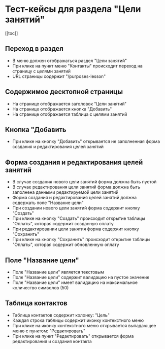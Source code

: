 # Тест-кейсы для раздела "Цели занятий"

[[toc]]

## Переход в раздел

- В меню должен отображаться раздел "Цели занятий"
- При клике на пункт меню "Контакты" происходит переход на страницу с целями занятий
- URL страницы содержит "/purposes-lesson"

## Содержимое десктопной страницы

- На странице отображается заголовок "Цели занятий"
- На страницe отображается кнопка "Добавить"
- На странице отображается таблица с целями занятий

## Кнопка "Добавить

- При клике на кнопку "Добавить" открывается не заполненная форма создания и редактирования целей занятий

## Форма создания и редактирования целей занятий

- В случае создания нового цели занятий форма должна быть пустой
- В случае редактирования цели занятий форма должна быть заполнена данными редактируемой цели занятий
- Форма создания и редактирования целей занятий должна содержать поле "Название цели"
- При создании нового цели занятий форма содержит кнопку "Создать"
- При клике на кнопку "Создать" происходит открытие таблицы "Оплаты", которая содержит созданную оплату
- При редактировании цели занятия форма содержит кнопку "Сохранить"
- При клике на кнопку "Сохранить" происходит открытие таблицы "Оплаты", которая содержит обновленную оплату

## Поле "Название цели"

- Поле "Название цели" является текстовым
- Поле "Название цели" содержит валидацию на пустое значение
- Поле "Название цели" имеет валидацию на максимальное количество символов (50)

## Таблица контактов

- Таблица контактов содержит колонку: "Цель"
- Каждая строка таблицы содержит иконку контекстного меню
- При клике на иконку контекстного меню открывается выпадающее меню с пунктом: "Редактировать"
- При клике на пункт "Редактировать" открывается форма редактирования и создания контакта
